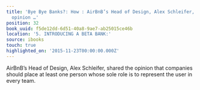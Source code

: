 ```yaml
---
title: 'Bye Bye Banks?: How : AirBnB’s Head of Design, Alex Schleifer, shared the
  opinion …'
position: 32
book_uuid: f5de12dd-6d51-40a8-9ae7-ab25015ce46b
location: '5. INTRODUCING A BETA BANK:'
source: ibooks
touch: true
highlighted_on: '2015-11-23T00:00:00.000Z'
---
```


AirBnB’s Head of Design, Alex Schleifer, shared the opinion that companies should place at least one person whose sole role is to represent the user in every team.